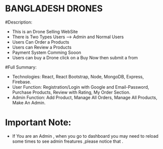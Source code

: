 # BANGLADESH DRONES

#Description:
* This is an Drone Selling WebSite
* There is Two Types Users --> Admin and Normal Users 
 * Users Can Order a Products
 * Users can Review a Products
 * Payment System Comming Sooon
 * Users can buy a Drone click on a Buy Now then submit a from

#Full Summary:
* Technologies: React, React Bootstrap, Node, MongoDB, Express, Firebase.
* User Function: Registration/Login with Google and Email-Password, Purchase
Products, Review with Rating, My Order Section.
* Admin Function: Add Product, Manage All Orders, Manage All Products, Make An
Admin.

 # Important Note:
 * If You are an Admin , when you go to dashboard you may need to reload some times to see admin freatures ,please notice that .

